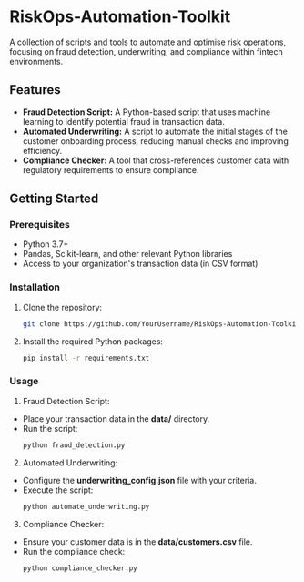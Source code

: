 # RiskOps-Automation-Toolkit
A collection of scripts and tools to automate and optimise risk operations, focusing on fraud detection, underwriting, and compliance within fintech environments.
## Features

- **Fraud Detection Script:** A Python-based script that uses machine learning to identify potential fraud in transaction data.
- **Automated Underwriting:** A script to automate the initial stages of the customer onboarding process, reducing manual checks and improving efficiency.
- **Compliance Checker:** A tool that cross-references customer data with regulatory requirements to ensure compliance.

## Getting Started

### Prerequisites

- Python 3.7+
- Pandas, Scikit-learn, and other relevant Python libraries
- Access to your organization's transaction data (in CSV format)

### Installation

1. Clone the repository:
   ```bash
   git clone https://github.com/YourUsername/RiskOps-Automation-Toolkit.git
2. Install the required Python packages:
   ```bash
   pip install -r requirements.txt

### Usage

1. Fraud Detection Script:
   
- Place your transaction data in the **data/** directory.
- Run the script:
  ```bash
  python fraud_detection.py
2. Automated Underwriting:

- Configure the **underwriting_config.json** file with your criteria.
- Execute the script:
  ```bash
  python automate_underwriting.py
3. Compliance Checker:

- Ensure your customer data is in the **data/customers.csv** file.
- Run the compliance check:
  ```bash
  python compliance_checker.py
